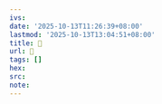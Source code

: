 ```yaml
---
ivs:
date: '2025-10-13T11:26:39+08:00'
lastmod: '2025-10-13T13:04:51+08:00'
title: 󰒔
url: 󰒔
tags: []
hex: 
src:
note:
---
```

